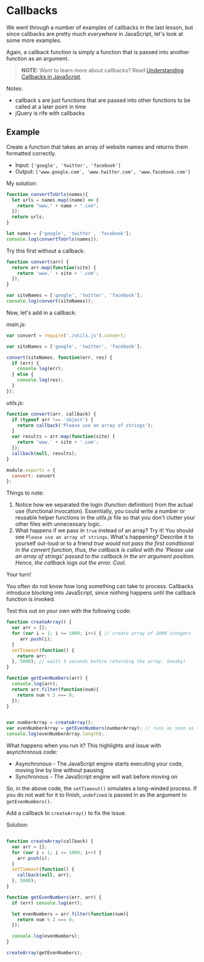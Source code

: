 # Callbacks

We went through a number of examples of callbacks in the last lesson, but since callbacks are pretty much *everywhere* in JavaScript, let's look at some more examples.

Again, a callback function is simply a function that is passed into another function as an argument.

> **NOTE:** Want to learn more about callbacks? Read [Understanding Callbacks in JavaScript](http://javascript.tutorialhorizon.com/2015/07/03/callback-function-javascript-tutorial/).  

Notes:  
* callback s are just functions that are passed into other functions to be called at a later point in time
* jQuery is rife with callbacks

## Example

Create a function that takes an array of website names and returns them formatted correctly.

- Input: `['google', 'twitter', 'facebook']`
- Output: `['www.google.com', 'www.twitter.com', 'www.facebook.com']`

My solution:
```javascript
function convertToUrls(names){
  let urls = names.map((name) => {
    return "www." + name + ".com";
  });
  return urls;
}

let names = ['google', 'twitter', 'facebook'];
console.log(convertToUrls(names));
```

Try this first without a callback:

```javascript
function convert(arr) {
  return arr.map(function(site) {
    return 'www.' + site + '.com';
  });
}

var siteNames = ['google', 'twitter', 'facebook'];
console.log(convert(siteNames));
```

Now, let's add in a callback:

*main.js*:

```javascript
var convert = require('./utils.js').convert;

var siteNames = ['google', 'twitter', 'facebook'];

convert(siteNames, function(err, res) {
  if (err) {
    console.log(err);
  } else {
    console.log(res);
  }
});
```

*utils.js*:

```javascript
function convert(arr, callback) {
  if (typeof arr !== 'object') {
    return callback('Please use an array of strings');
  }
  var results = arr.map(function(site) {
    return 'www.' + site + '.com';
  });
  callback(null, results);
}

module.exports = {
  convert: convert
};
```

Things to note:

1. Notice how we separated the login (function definition) from the actual use (functional invocation). Essentially, you could write a number or reusable helper functions in the *utils.js* file so that you don't clutter your other files with unnecessary logic.
1. What happens if we pass in `true` instead of an array? Try it! You should see `Please use an array of strings`. What's happening? Describe it to yourself out-loud or to a friend _true would not pass the first conditional in the convert function, thus, the callback is called with the 'Please use an array of strings' passed to the callback in the err argument position. Hence, the callback logs out the error. Cool._

Your turn!

You often do not know how long something can take to process. Callbacks introduce blocking into JavaScript, since nothing happens until the callback function is invoked.

Test this out on your own with the following code:

```javascript
function createArray() {
  var arr = [];
  for (var i = 1; i <= 1000; i++) { // create array of 1000 integers
     arr.push(i);
  }
  setTimeout(function() {
    return arr;
  }, 5000); // waits 5 seconds before returning the array. Sneaky!
}

function getEvenNumbers(arr) {
  console.log(arr);
  return arr.filter(function(num){
    return num % 2 === 0;
  });
}


var numberArray = createArray();
var evenNumberArray = getEvenNumbers(numberArray); // runs as soon as the JS interpreter hits this line, regardless of whether or not the array has returned from createArray()
console.log(evenNumberArray.length);
```

What happens when you run it? This highlights and issue with asynchronous code:

- Asynchronous - The JavaScript engine starts executing your code, moving line by line without pausing
- Synchronous - The JavaScript engine will wait before moving on

So, in the above code, the `setTimeout()` simulates a long-winded process. If you do not wait for it to finish, `undefined` is passed in as the argument to `getEvenNumbers()`.  

Add a callback to `createArray()` to fix the issue.

Solution:
```javascript

function createArray(callback) {
  var arr = [];
  for (var i = 1; i <= 1000; i++) {
    arr.push(i);
  }
  setTimeout(function() {
    callback(null, arr);
  }, 5000);
}

function getEvenNumbers(err, arr) {
  if (err) console.log(err);

  let evenNumbers = arr.filter(function(num){
    return num % 2 === 0;
  });

  console.log(evenNumbers);
}

createArray(getEvenNumbers);
```
